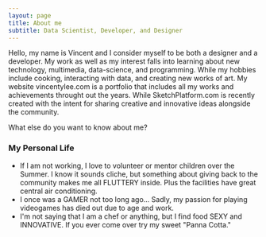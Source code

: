 ```yaml
---
layout: page
title: About me
subtitle: Data Scientist, Developer, and Designer
---
```


Hello, my name is Vincent and I consider myself to be both a designer and a developer. My work as well as my interest falls into learning about new technology, multimedia, data-science, and programming. While my hobbies include cooking, interacting with data, and creating new works of art. My website vincentylee.com is a portfolio that includes all my works and achievements throught out the years. While SketchPlatform.com is recently created with the intent for sharing creative and innovative ideas alongside the community. 

What else do you want to know about me?

### My Personal Life
- If I am not working, I love to volunteer or mentor children over the Summer. I know it sounds cliche, but something about giving back to the community makes me all FLUTTERY inside. Plus the facilities have great central air conditioning.
- I once was a GAMER not too long ago... Sadly, my passion for playing videogames has died out due to age and work.
- I'm not saying that I am a chef or anything, but I find food SEXY and INNOVATIVE. If you ever come over try my sweet "Panna Cotta."
